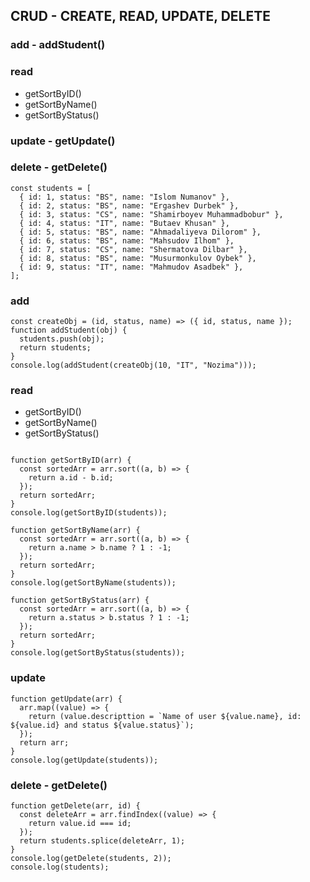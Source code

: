 ## CRUD - CREATE, READ, UPDATE, DELETE

### add - addStudent()

### read

- getSortByID()
- getSortByName()
- getSortByStatus()

### update - getUpdate()

### delete - getDelete()

```
const students = [
  { id: 1, status: "BS", name: "Islom Numanov" },
  { id: 2, status: "BS", name: "Ergashev Durbek" },
  { id: 3, status: "CS", name: "Shamirboyev Muhammadbobur" },
  { id: 4, status: "IT", name: "Butaev Khusan" },
  { id: 5, status: "BS", name: "Ahmadaliyeva Dilorom" },
  { id: 6, status: "BS", name: "Mahsudov Ilhom" },
  { id: 7, status: "CS", name: "Shermatova Dilbar" },
  { id: 8, status: "BS", name: "Musurmonkulov Oybek" },
  { id: 9, status: "IT", name: "Mahmudov Asadbek" },
];
```

### add

```
const createObj = (id, status, name) => ({ id, status, name });
function addStudent(obj) {
  students.push(obj);
  return students;
}
console.log(addStudent(createObj(10, "IT", "Nozima")));
```

### read

- getSortByID()
- getSortByName()
- getSortByStatus()

```

function getSortByID(arr) {
  const sortedArr = arr.sort((a, b) => {
    return a.id - b.id;
  });
  return sortedArr;
}
console.log(getSortByID(students));
```

```
function getSortByName(arr) {
  const sortedArr = arr.sort((a, b) => {
    return a.name > b.name ? 1 : -1;
  });
  return sortedArr;
}
console.log(getSortByName(students));
```

```
function getSortByStatus(arr) {
  const sortedArr = arr.sort((a, b) => {
    return a.status > b.status ? 1 : -1;
  });
  return sortedArr;
}
console.log(getSortByStatus(students));
```

### update

```
function getUpdate(arr) {
  arr.map((value) => {
    return (value.descripttion = `Name of user ${value.name}, id: ${value.id} and status ${value.status}`);
  });
  return arr;
}
console.log(getUpdate(students));
```

### delete - getDelete()

```
function getDelete(arr, id) {
  const deleteArr = arr.findIndex((value) => {
    return value.id === id;
  });
  return students.splice(deleteArr, 1);
}
console.log(getDelete(students, 2));
console.log(students);
```
